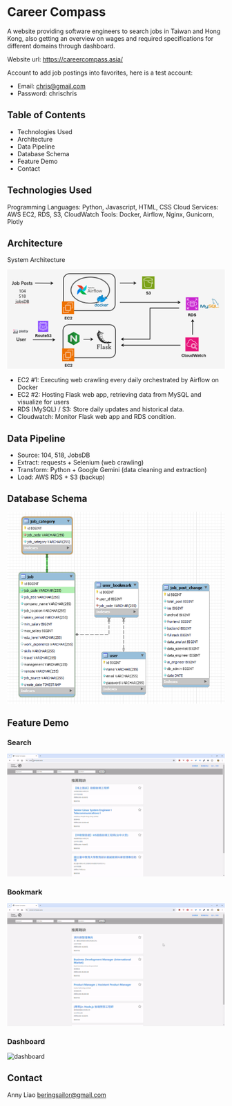 
# Career Compass

A website providing software engineers to search jobs in Taiwan and Hong Kong, also getting an overview on wages and required specifications for different domains through dashboard.

Website url: https://careercompass.asia/

Account to add job postings into favorites, here is a test account:
- Email: chris@gmail.com
- Password: chrischris

## Table of Contents

- Technologies Used
- Architecture
- Data Pipeline
- Database Schema
- Feature Demo
- Contact

## Technologies Used

Programming Languages: Python, Javascript, HTML, CSS
Cloud Services: AWS EC2, RDS, S3, CloudWatch
Tools: Docker, Airflow, Nginx, Gunicorn, Plotly

## Architecture

System Architecture

![System Architecture](readme_materials/architecture.png)

- EC2 #1: Executing web crawling every daily orchestrated by Airflow on Docker
- EC2 #2: Hosting Flask web app, retrieving data from MySQL and visualize for users
- RDS (MySQL) / S3: Store daily updates and historical data.
- Cloudwatch: Monitor Flask web app and RDS condition.

## Data Pipeline

- Source: 104, 518, JobsDB
- Extract: requests + Selenium (web crawling)
- Transform: Python + Google Gemini (data cleaning and extraction)
- Load: AWS RDS + S3 (backup)

## Database Schema

![Database Schema](readme_materials/db_schema.png)

## Feature Demo

### Search

![search](readme_materials/function_search.gif)

### Bookmark

![bookmark](readme_materials/function_bookmark.gif)

### Dashboard

![dashboard](readme_materials/function_dashboard.gif)

## Contact

Anny Liao beringsailor@gmail.com
